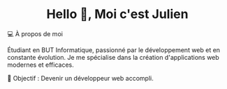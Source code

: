 <h1 align="center">Hello 👋, Moi c'est Julien</h1>

💻 À propos de moi

Étudiant en BUT Informatique, passionné par le développement web et en constante évolution. Je me spécialise dans la création d'applications web modernes et efficaces.

🎯 Objectif : Devenir un développeur web accompli.
